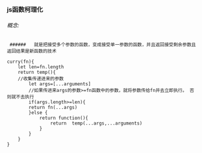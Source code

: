 ###  js函数柯理化

######  概念:

     ######   就是把接受多个参数的函数，变成接受单一参数的函数，并且返回接受剩余参数且返回结果是新函数的技术

```
curry(fn){
    let len=fn.length
    return temp(){
    //收集传递进来的参数
        let args=[...arguments]
        //如果传进来args的参数>=fn函数中的参数，就将参数传给fn并去立即执行。 否则就不去执行
        if(args.length>=len){
        return fn(...args)
        }else {
            return function(){
                return  temp(...args,...arguments)
            }
        }
    }
}
```





